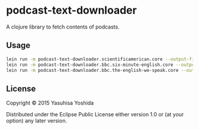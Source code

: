 # podcast-text-downloader

A clojure library to fetch contents of podcasts.

## Usage

```sh
lein run -m podcast-text-downloader.scientificamerican.core --output-filename scientificamerican.docx
lein run -m podcast-text-downloader.bbc.six-minute-english.core --output-filename six-minute-english.docx
lein run -m podcast-text-downloader.bbc.the-english-we-speak.core --output-filename the-english-we-speak.docx
```

## License

Copyright © 2015 Yasuhisa Yoshida

Distributed under the Eclipse Public License either version 1.0 or (at
your option) any later version.
